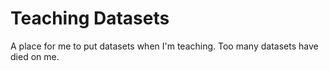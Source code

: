 # Teaching Datasets
A place for me to put datasets when I'm teaching. Too many datasets have died on me.
